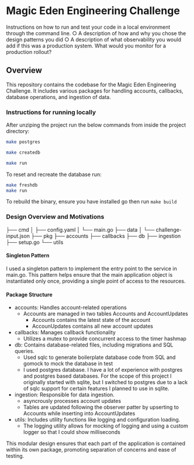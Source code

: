 # Magic Eden Engineering Challenge 
Instructions on how to run and test your code in a local environment through the
command line.
○ A description of how and why you chose the design patterns you did
○ A description of what observability you would add if this was a production system.
What would you monitor for a production rollout?


## Overview
This repository contains the codebase for the Magic Eden Engineering Challenge. It includes various packages for handling accounts, callbacks, database operations, and ingestion of data.

### Instructions for running locally
After unziping the project run the below commands from inside the project directory:
```zsh
make postgres

make createdb

make run
```

To reset and recreate the database run:

```zsh
make freshdb
make run
```

To rebuild the binary, ensure you have installed go then run ```make build```

### Design Overview and Motivations

├── cmd
│   ├── config.yaml
│   └── main.go
├── data
│   └── challenge-input.json
├── pkg
    ├── accounts
    ├── callbacks
    ├── db
    ├── ingestion
    ├── setup.go
    └── utils

#### Singleton Pattern

I used a singleton pattern to implement the entry point to the service in main.go. This pattern helps ensure that the main application object is instantiated only once, providing a single point of access to the resources.

#### Package Structure

- accounts: Handles account-related operations
    - Accounts are managed in two tables Accounts and AccountUpdates
        - Accounts contains the latest state of the account
        - AccounUpdates contains all new account updates
- callbacks: Manages callback functionality
    - Utilizes a mutex to provide concurrent access to the timer hashmap
- db: Contains database-related files, including migrations and SQL queries.
    - Used sqlc to generate boilerplate database code from SQL and gomock to mock the database in test
    - I used postgres database.  I have a lot of experience with postgres and postgres based databases.  For the scope of this project I originally started with sqlite, but I switched to postgres due to a lack of sqlc support for certain features I planned to use in sqlite.
- ingestion: Responsible for data ingestion.
    - asyncrously processes account updates
    - Tables are updated following the observer patter by upserting to Accounts while inserting into AccountUpdates
- utils: Includes utility functions like logging and configuration loading.
    - The logging utility allows for mocking of logging and using a custom logger so that I could show milliseconds


This modular design ensures that each part of the application is contained within its own package, promoting separation of concerns and ease of testing.
